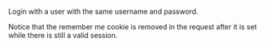Login with a user with the same username and password.

Notice that the remember me cookie is removed in the request after it is set while there is still a valid session.